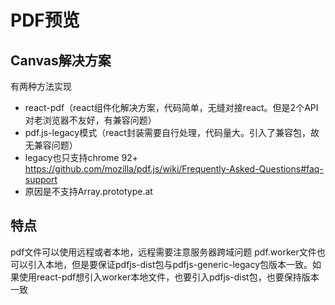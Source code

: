 # PDF预览

## Canvas解决方案

有两种方法实现

+ react-pdf（react组件化解决方案，代码简单，无缝对接react。但是2个API对老浏览器不友好，有兼容问题）
+ pdf.js-legacy模式（react封装需要自行处理，代码量大。引入了兼容包，故无兼容问题）
 + legacy也只支持chrome 92+ https://github.com/mozilla/pdf.js/wiki/Frequently-Asked-Questions#faq-support
 + 原因是不支持Array.prototype.at

## 特点

pdf文件可以使用远程或者本地，远程需要注意服务器跨域问题
pdf.worker文件也可以引入本地，但是要保证pdfjs-dist包与pdfjs-generic-legacy包版本一致。如果使用react-pdf想引入worker本地文件，也要引入pdfjs-dist包，也要保持版本一致